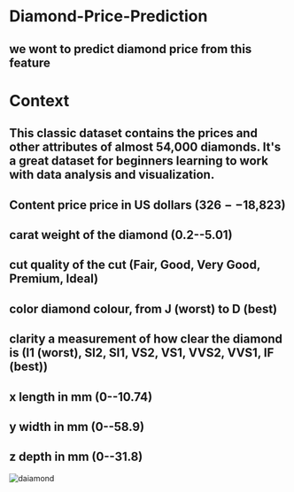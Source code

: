 # Diamond-Price-Prediction

## we wont to predict diamond price from this feature
# Context
## This classic dataset contains the prices and other attributes of almost 54,000 diamonds. It's a great dataset for beginners learning to work with data analysis and visualization.
## Content price price in US dollars ($326--$18,823)
## carat weight of the diamond (0.2--5.01)
## cut quality of the cut (Fair, Good, Very Good, Premium, Ideal)
## color diamond colour, from J (worst) to D (best)
## clarity a measurement of how clear the diamond is (I1 (worst), SI2, SI1, VS2, VS1, VVS2, VVS1, IF (best))
## x length in mm (0--10.74)
## y width in mm (0--58.9)
## z depth in mm (0--31.8)

![daiamond](https://user-images.githubusercontent.com/81337914/194461342-22d5271c-85ff-4d3b-93d8-9655f46f45e1.png)

